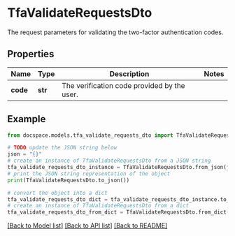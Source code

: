 # TfaValidateRequestsDto

The request parameters for validating the two-factor authentication codes.

## Properties

Name | Type | Description | Notes
------------ | ------------- | ------------- | -------------
**code** | **str** | The verification code provided by the user. | 

## Example

```python
from docspace.models.tfa_validate_requests_dto import TfaValidateRequestsDto

# TODO update the JSON string below
json = "{}"
# create an instance of TfaValidateRequestsDto from a JSON string
tfa_validate_requests_dto_instance = TfaValidateRequestsDto.from_json(json)
# print the JSON string representation of the object
print(TfaValidateRequestsDto.to_json())

# convert the object into a dict
tfa_validate_requests_dto_dict = tfa_validate_requests_dto_instance.to_dict()
# create an instance of TfaValidateRequestsDto from a dict
tfa_validate_requests_dto_from_dict = TfaValidateRequestsDto.from_dict(tfa_validate_requests_dto_dict)
```
[[Back to Model list]](../README.md#documentation-for-models) [[Back to API list]](../README.md#documentation-for-api-endpoints) [[Back to README]](../README.md)


